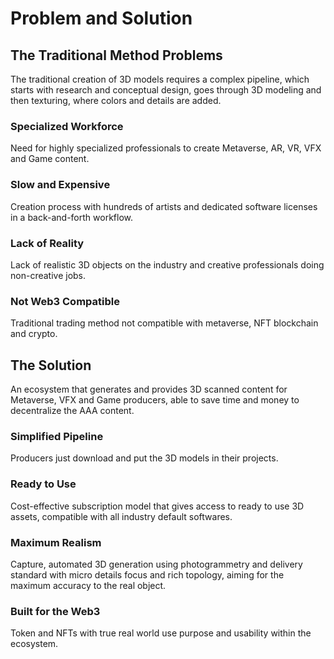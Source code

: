 # Problem and Solution

## The Traditional Method Problems

The traditional creation of 3D models requires a complex pipeline, which starts with research and conceptual design, goes through 3D modeling and then texturing, where colors and details are added.

### Specialized Workforce

Need for highly specialized professionals to create Metaverse, AR, VR, VFX and Game content.

### Slow and Expensive

Creation process with hundreds of artists and dedicated software licenses in a back-and-forth workflow.

### Lack of Reality

Lack of realistic 3D objects on the industry and creative professionals doing non-creative jobs.

### Not Web3 Compatible

Traditional trading method not compatible with metaverse, NFT blockchain and crypto.

## The Solution

An ecosystem that generates and provides 3D scanned content for Metaverse, VFX and Game producers, able to save time and money to decentralize the AAA content.

### Simplified Pipeline

Producers just download and put the 3D models in their projects.

### Ready to Use

Cost-effective subscription model that gives access to ready to use 3D assets, compatible with all industry default softwares.

### Maximum Realism

Capture, automated 3D generation using photogrammetry and delivery standard with micro details focus and rich topology, aiming for the maximum accuracy to the real object.

### Built for the Web3

Token and NFTs with true real world use purpose and usability within the ecosystem.
